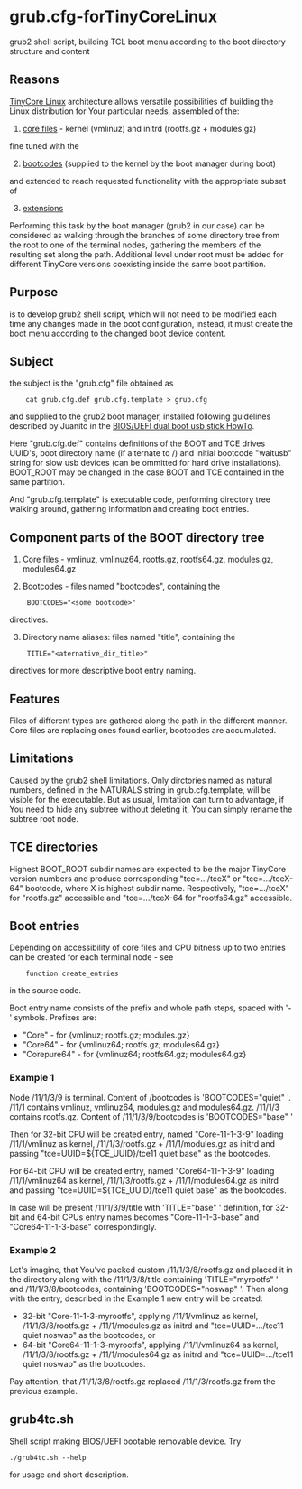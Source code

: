 # grub.cfg-forTinyCoreLinux
grub2 shell script, building TCL boot menu according to the boot directory structure and content
## Reasons
[TinyCore Linux](http://tinycorelinux.net) architecture allows versatile possibilities of building the Linux distribution for Your particular needs, assembled of the:
1. [core files](http://tinycorelinux.net/11.x/x86/release/distribution_files/) - kernel (vmlinuz) and initrd (rootfs.gz + modules.gz)

fine tuned with the

2. [bootcodes](http://tinycorelinux.net/faq.html#bootcodes) (supplied to the kernel by the boot manager during boot)

and extended to reach requested functionality with the appropriate subset of

3. [extensions](http://tinycorelinux.net/11.x/x86/tcz/)

Performing this task by the boot manager (grub2 in our case) can be considered as walking through the branches of some directory tree from the root to one of the terminal nodes, gathering the members of the resulting set along the path. Additional level under root must be added for different TinyCore versions coexisting inside the same boot partition.

## Purpose
is to develop grub2 shell script, which will not need to be modified each time any changes made in the boot configuration, instead, it must create the boot menu according to the changed boot device content.

## Subject
the subject is the "grub.cfg" file obtained as

        cat grub.cfg.def grub.cfg.template > grub.cfg
        
and supplied to the grub2 boot manager, installed following guidelines described by Juanito in the [BIOS/UEFI dual boot usb stick HowTo](http://forum.tinycorelinux.net/index.php/topic,19364.0.html).

Here "grub.cfg.def" contains definitions of the BOOT and TCE drives UUID's, boot directory name (if alternate to /) and initial bootcode "waitusb" string for slow usb devices (can be ommitted for hard drive installations). BOOT_ROOT may be changed in the case BOOT and TCE contained in the same partition.

And "grub.cfg.template" is executable code, performing directory tree walking around, gathering information and creating boot entries.

## Component parts of the BOOT directory tree
1. Core files - vmlinuz, vmlinuz64, rootfs.gz, rootfs64.gz, modules.gz, modules64.gz

2. Bootcodes - files named "bootcodes", containing the

        BOOTCODES="<some bootcode>"
        
directives.

3. Directory name aliases: files named "title", containing the

        TITLE="<aternative_dir_title>"

directives for more descriptive boot entry naming.

## Features
Files of different types are gathered along the path in the different manner. Core files are replacing ones found earlier, bootcodes are accumulated.

## Limitations
Caused by the grub2 shell limitations. Only dirctories named as natural numbers, defined in the NATURALS string in grub.cfg.template, will be visible for the executable. But as usual, limitation can turn to advantage, if You need to hide any subtree without deleting it, You can simply rename the subtree root node.

## TCE directories
Highest BOOT_ROOT subdir names are expected to be the major TinyCore version numbers and produce corresponding "tce=.../tceX" or "tce=.../tceX-64" bootcode, where X is highest subdir name. Respectively, "tce=.../tceX" for "rootfs.gz" accessible and "tce=.../tceX-64 for "rootfs64.gz" accessible.

## Boot entries
Depending on accessibility of core files and CPU bitness up to two entries can be created for each terminal node - see

        function create_entries
        
in the source code.

Boot entry name consists of the prefix and whole path steps, spaced with '-' symbols. Prefixes are:

- "Core" - for {vmlinuz; rootfs.gz; modules.gz}  
- "Core64" - for {vmlinuz64; rootfs.gz; modules64.gz}
- "Corepure64" - for {vmlinuz64; rootfs64.gz; modules64.gz}
  
### Example 1

Node /11/1/3/9 is terminal. Content of /bootcodes is 'BOOTCODES="quiet" '. /11/1 contains vmlinuz, vmlinuz64, modules.gz and modules64.gz. /11/1/3 contains rootfs.gz. Content of /11/1/3/9/bootcodes is 'BOOTCODES="base" '

Then for 32-bit CPU will be created entry, named "Core-11-1-3-9" loading /11/1/vmlinuz as kernel, /11/1/3/rootfs.gz + /11/1/modules.gz as initrd and passing "tce=UUID=${TCE_UUID}/tce11 quiet base" as the bootcodes.

For 64-bit CPU will be created entry, named "Core64-11-1-3-9" loading /11/1/vmlinuz64 as kernel, /11/1/3/rootfs.gz + /11/1/modules64.gz as initrd and passing "tce=UUID=${TCE_UUID}/tce11 quiet base" as the bootcodes.

In case will be present /11/1/3/9/title with 'TITLE="base" ' definition, for 32-bit and 64-bit CPUs entry names becomes
"Core-11-1-3-base" and "Core64-11-1-3-base" correspondingly.

### Example 2
Let's imagine, that You've packed custom /11/1/3/8/rootfs.gz  and placed it in the directory along with the /11/1/3/8/title containing 'TITLE="myrootfs" ' and /11/1/3/8/bootcodes, containing 'BOOTCODES="noswap" '. Then along with the entry, described in the Example 1 new entry will be created:
- 32-bit "Core-11-1-3-myrootfs", applying /11/1/vmlinuz as kernel, /11/1/3/8/rootfs.gz + /11/1/modules.gz as initrd and
"tce=UUID=.../tce11 quiet noswap" as the bootcodes, or
- 64-bit "Core64-11-1-3-myrootfs", applying /11/1/vmlinuz64 as kernel, /11/1/3/8/rootfs.gz + /11/1/modules64.gz as initrd and
"tce=UUID=.../tce11 quiet noswap" as the bootcodes.

Pay attention, that /11/1/3/8/rootfs.gz replaced /11/1/3/rootfs.gz from the previous example.

## grub4tc.sh
Shell script making BIOS/UEFI bootable removable device. Try

    ./grub4tc.sh --help
    
for usage and short description.

